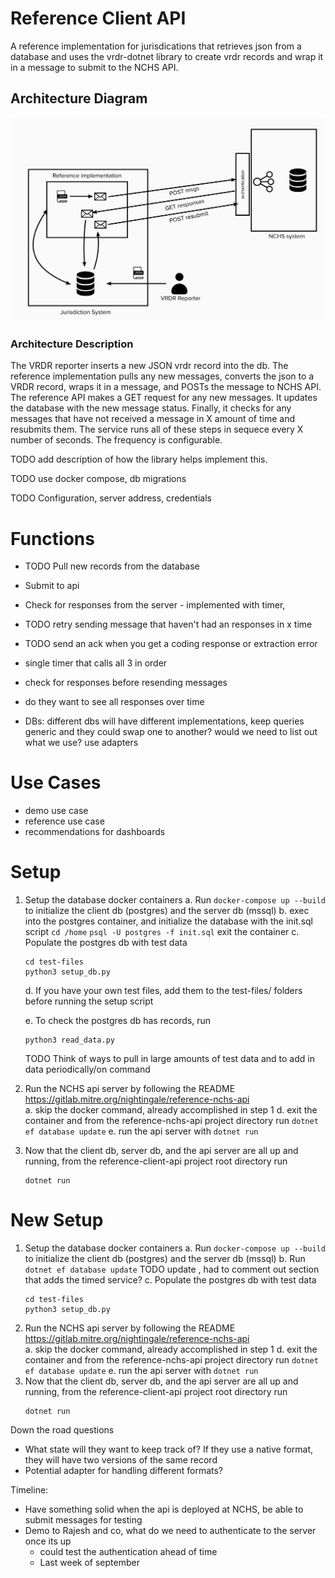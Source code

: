 # Reference Client API
A reference implementation for jurisdications that retrieves json from a database and uses the vrdr-dotnet library to create vrdr records and wrap it in a message to submit to the NCHS API.

## Architecture Diagram 
<img src="resources/architecture.png" alt="drawing" width="750"/>  

### Architecture Description
The VRDR reporter inserts a new JSON vrdr record into the db. The reference implementation pulls any new messages, converts the json to a VRDR record, wraps it in a message, and POSTs the message to NCHS API. The reference API makes a GET request for any new messages. It updates the database with the new message status. Finally, it checks for any messages that have not received a message in X amount of time and resubmits them. The service runs all of these steps in sequece every X number of seconds. The frequency is configurable.

TODO add description of how the library helps implement this.

TODO use docker compose, db migrations

TODO Configuration, server address, credentials

# Functions 
- TODO Pull new records from the database
- Submit to api  
- Check for responses from the server - implemented with timer, 
- TODO retry sending message that haven't had an responses in x time

- TODO send an ack when you get a coding response or extraction error
- single timer that calls all 3 in order
- check for responses before resending messages

- do they want to see all responses over time
- DBs: different dbs will have different implementations, keep queries generic and they could swap one to another? would we need to list out what we use? use adapters

# Use Cases
- demo use case
- reference use case
- recommendations for dashboards


# Setup
1. Setup the database docker containers
    a. Run `docker-compose up --build` to initialize the client db (postgres) and the server db (mssql)
    b. exec into the postgres container, and initialize the database with the init.sql script
    `cd /home`
    `psql -U postgres -f init.sql`
    exit the container
    c. Populate the postgres db with test data
    ```
    cd test-files
    python3 setup_db.py
    ```
    d. If you have your own test files, add them to the test-files/ folders before running the setup script  

    e. To check the postgres db has records, run
    ```
    python3 read_data.py
    ```
    TODO Think of ways to pull in large amounts of test data and to add in data periodically/on command
2. Run the NCHS api server by following the README https://gitlab.mitre.org/nightingale/reference-nchs-api   
    a. skip the docker command, already accomplished in step 1
    d. exit the container and from the reference-nchs-api project directory run `dotnet ef database update`
    e. run the api server with `dotnet run`
3.  Now that the client db, server db, and the api server are all up and running, from the reference-client-api project root directory run
    ```
    dotnet run
    ```
# New Setup
1. Setup the database docker containers
    a. Run `docker-compose up --build` to initialize the client db (postgres) and the server db (mssql)
    b. Run `dotnet ef database update` TODO update , had to comment out section that adds the timed service?
    c. Populate the postgres db with test data
    ```
    cd test-files
    python3 setup_db.py
    ```
2. Run the NCHS api server by following the README https://gitlab.mitre.org/nightingale/reference-nchs-api   
    a. skip the docker command, already accomplished in step 1
    d. exit the container and from the reference-nchs-api project directory run `dotnet ef database update`
    e. run the api server with `dotnet run`
3.  Now that the client db, server db, and the api server are all up and running, from the reference-client-api project root directory run
    ```
    dotnet run
    ```

Down the road questions
- What state will they want to keep track of? If they use a native format, they will have two versions of the same record
- Potential adapter for handling different formats?

Timeline:
- Have something solid when the api is deployed at NCHS, be able to submit messages for testing
- Demo to Rajesh and co, what do we need to authenticate to the server once its up
    - could test the authentication ahead of time
    - Last week of september